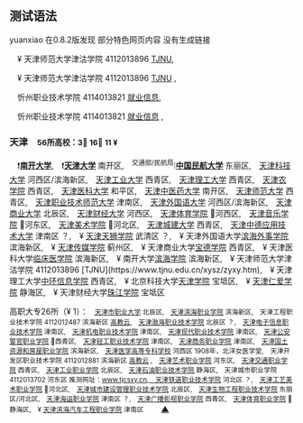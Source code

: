 测试语法
--------

yuanxiao 在0.8.2版发现 部分特色网页内容 没有生成链接


　¥ 天津师范大学<a title='已停办，网站403：jgxy.tjnu.edu.cn' >津沽学院</a> 4112013896 [TJNU](https://www.tjnu.edu.cn/xysz/zyxy.htm),

　¥ 天津师范大学<a title='已停办，网站403：jgxy.tjnu.edu.cn' >津沽学院</a> 4112013896 [TJNU](https://www.tjnu.edu.cn/xysz/zyxy.htm) ,

　<a title='忻 xīn，疑似网址：www.xzvtc.org.cn'>忻州职业技术学院</a> 4114013821  [就业信息](http://xzvtc.bysjy.com.cn/),

　<a title='忻 xīn，疑似网址：www.xzvtc.org.cn'>忻州职业技术学院</a> 4114013821  [就业信息](http://xzvtc.bysjy.com.cn/) ,

<h3 id='12'>天津　<small>56所高校：3🥇 16🥈 11 ¥</small></h3>　❗<a title='教育部 周恩来总理的母校' href='https://www.nankai.edu.cn'><b>南开大学</b></a>,　❗<a title='教育部' href='http://www.tju.edu.cn'><b>天津大学</b></a> 南开区,　<sup>交通部/民航局</sup>❕<a title='交通运输部（中国民用航空局）' href='https://www.cauc.edu.cn'><b>中国民航大学</b></a> 东丽区,　<a href='https://www.tust.edu.cn'>天津科技大学</a> 河西区/滨海新区,　<a href='http://www.tiangong.edu.cn'>天津工业大学</a> 西青区,　<a href='http://www.tjut.edu.cn'>天津理工大学</a> 西青区,　<a href='http://www.tjau.edu.cn'>天津农学院</a> 西青区,　<a href='http://www.tmu.edu.cn'>天津医科大学</a> 和平区,　<a href='http://www.tjutcm.edu.cn'>天津中医药大学</a> 南开区,　<a title='Enghlish点不动？' href='https://www.tjnu.edu.cn'>天津师范大学</a> 西青区,　<a href='http://www.tust.edu.cn'>天津职业技术师范大学</a> 津南区,　<a href='http://www.tjfsu.edu.cn'>天津外国语大学</a> 河西区/滨海新区,　<a href='http://www.tjcu.edu.cn'>天津商业大学</a> 北辰区,　<a href='http://www.tjufe.edu.cn'>天津财经大学</a> 河西区,　<a href='http://www.tjus.edu.cn'>天津体育学院</a> 🏃河西区,　<a href='http://www.tjcm.edu.cn'>天津音乐学院</a> 🎵河东区,　<a href='http://www.tjarts.edu.cn'>天津美术学院</a> 🎨河北区,　<a href='http://www.tcu.edu.cn'>天津城建大学</a> 西青区,　<a title='夜间维护？502' href='https://www.tsguas.edu.cn'>天津中德应用技术大学</a> 津南区 ？,　¥ <a title='曾经夜间维护' href='https://www.tianshi.edu.cn'>天津天狮学院</a> 武清区 ？,　¥ 天津外国语大学<a href='http://bhws.tjfsu.edu.cn'>滨海外事学院</a> 滨海新区,　¥ <a href='http://www.tjcma.edu.cn'>天津传媒学院</a> 蓟州区,　¥ 天津商业大学<a href='http://www.boustead.edu.cn'>宝德学院</a> 西青区,　¥ 天津医科大学<a href='http://www.tmucmc.edu.cn'>临床医学院</a> 滨海新区,　¥ 南开大学<a href='http://binhai.nankai.edu.cn'>滨海学院</a> 滨海新区,　¥ 天津师范大学<a title='已停办，网站403：jgxy.tjnu.edu.cn' >津沽学院</a> 4112013896  [TJNU](https://www.tjnu.edu.cn/xysz/zyxy.htm),　¥ 天津理工大学<a href='http://www.tjzhic.edu.cn'>中环信息学院</a> 西青区,　¥ 北京科技大学<a href='http://tj.ustb.edu.cn'>天津学院</a> 宝坻区,　¥ <a href='http://www.tjrac.edu.cn'>天津仁爱学院</a> 静海区,　¥ 天津财经大学<a href='http://zhujiang.tjufe.edu.cn'>珠江学院</a> 宝坻区  

高职大专26所（¥ 1）：<small>　<a href='http://www.tjtc.edu.cn'>天津市职业大学</a> 北辰区,　<a href='http://www.tjbpi.com'>天津滨海职业学院</a> 滨海新区,　<a>天津工程职业技术学院</a> 4112012487 滨海新区 [高教云](https://heec.cahe.edu.cn/school/760/jianjie),　<a title='夜间维护？另有域名：www.tjbhzy.com' href='http://www.tbvtc.edu.cn'>天津渤海职业技术学院</a> 北辰区 ？,　<a title='海河教育园区' href='http://www.tjdz.edu.cn'>天津电子信息职业技术学院</a> 津南区,　<a href='https://www.suoyuan.com.cn'>天津机电职业技术学院</a> 津南区,　<a title='海河教育园区' href='http://www.xdxy.com.cn'>天津现代职业技术学院</a> 津南区,　<a title='西青区精武镇' href='http://www.tjjingyuan.cn'>天津公安警官职业学院</a> 🛂西青区,　<a href='http://www.tjlivtc.edu.cn'>天津轻工职业技术学院</a> 津南区,　<a href='http://www.tcc1955.edu.cn'>天津商务职业学院</a> 津南区,　<a href='http://www.tjgfxy.com.cn/tjgfxy/xygk_xyjj.html'>天津国土资源和房屋职业学院</a> 滨海新区,　<a href='http://www.tjyzh.cn'>天津医学高等专科学校</a> 河西区 1908年，北洋女医学堂,　<a>天津开发区职业技术学院</a> 4112012881 滨海新区 [高教云](https://heec.cahe.edu.cn/school/766/jianjie) ,　<a href='http://www.arttj.cn'>天津艺术职业学院</a> 河东区,　<a href='http://www.tttc.edu.cn'>天津交通职业学院</a> 西青区,　<a href='http://www.pctj.edu.cn'>天津工业职业学院</a> 北辰区,　<a title='中石油、天津市教委共管' href='http://www.tjsyxy.com'>天津石油职业技术学院</a> 静海区,　<a title='夜间维护？要求首页路径完整/default_new.html'>天津城市职业学院</a> 4112013702 河东区 推测网址：www.tjcsxy.cn,　<a title='夜间维护？' href='http://www.tjtdxy.cn'>天津铁道职业技术学院</a> 河北区 ？,　<a href='http://www.gmtj.com'>天津工艺美术职业学院</a> 🎨河北区,　<a href='http://www.tjchengjian.com'>天津城市建设管理职业技术学院</a> 北辰区,　<a href='http://www.tjbio.cn'>天津生物工程职业技术学院</a> 东丽区/河北区,　<a title='夜间维护？海河教育园区' href='http://www.tjmc.edu.cn'>天津海运职业学院</a> 津南区 ？,　<a title='隶属天津海河传媒中心' href='http://www.tjgbys.com'>天津广播影视职业学院</a> 西青区,　<a href='http://www.tjvcs.cn'>天津体育职业学院</a> 🏃静海区,　¥ <a title='位于：津南区葛沽镇，国家级特色小镇' href='http://www.tqzyxy.com'>天津滨海汽车工程职业学院</a> 津南区 </small>　　<a href="#mulu" target="_top" title="回各省索引">▲</a>

